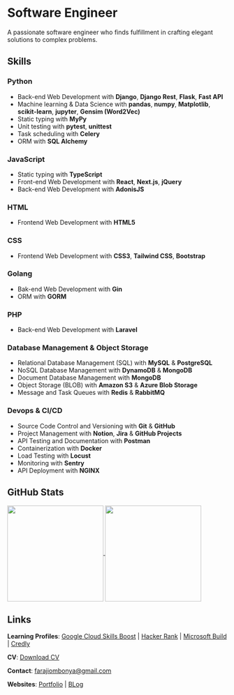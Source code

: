 # Software Engineer

A passionate software engineer who finds fulfillment in crafting elegant solutions to complex problems.

## Skills

### Python
- Back-end Web Development with **Django**, **Django Rest**, **Flask**, **Fast API**
- Machine learning & Data Science with **pandas**, **numpy**, **Matplotlib**, **scikit-learn**, **jupyter**, **Gensim (Word2Vec)**
- Static typing with **MyPy**
- Unit testing with **pytest**, **unittest**
- Task scheduling with **Celery**
- ORM with **SQL Alchemy**

### JavaScript
- Static typing with **TypeScript**
- Front-end Web Development with **React**, **Next.js**, **jQuery**
- Back-end Web Development with **AdonisJS**

### HTML
- Frontend Web Development with **HTML5**

### CSS
- Frontend Web Development with **CSS3**, **Tailwind CSS**, **Bootstrap**

### Golang
- Bak-end Web Development with **Gin**
- ORM with **GORM**

### PHP
- Back-end Web Development with **Laravel**

### Database Management & Object Storage
- Relational Database Management (SQL) with **MySQL** & **PostgreSQL**
- NoSQL Database Management with **DynamoDB** & **MongoDB**
- Document Database Management with **MongoDB**
- Object Storage (BLOB) with **Amazon S3** & **Azure Blob Storage**
- Message and Task Queues with **Redis** & **RabbitMQ**

### Devops & CI/CD
- Source Code Control and Versioning with **Git** & **GitHub**
- Project Management with **Notion**, **Jira** & **GitHub Projects**
- API Testing and Documentation with **Postman**
- Containerization with **Docker**
- Load Testing with **Locust**
- Monitoring with **Sentry**
- API Deployment with **NGINX**

## GitHub Stats

<a href="https://github.com/anuraghazra/github-readme-stats">
  <img height=220 align="center" src="https://github-readme-stats.vercel.app/api?username=faraji-ombonya&langs_count=10&show_icons=true&theme=transparent&layout=compact" />
</a>

<a href="https://github.com/anuraghazra/convoychat">
  <img height=220 align="center" src="https://github-readme-stats.vercel.app/api/top-langs/?username=faraji-ombonya&langs_count=10&show_icons=true&theme=transparent&layout=compact" />
</a>

## Links
**Learning Profiles**: [Google Cloud Skills Boost](https://www.cloudskillsboost.google/public_profiles/93c04457-d694-4d77-8aa3-14dc6be880b2) | [Hacker Rank](https://www.hackerrank.com/farajiombonya) | [Microsoft Build](https://learn.microsoft.com/en-us/users/farajishikandaombonya-6815/) | [Credly](https://www.credly.com/users/faraji-ombonya)

**CV**: [Download CV](https://docs.google.com/document/d/1M082yxrGS4b9d52GrI2y9Jp6BJ7KdINXc5jwTYZ4QzM/edit?usp=sharing)

**Contact**: farajiombonya@gmail.com

**Websites**: [Portfolio](https://faraji-ombonya.github.io/) | [BLog](https://faraji-ombonya.github.io/blog/)
